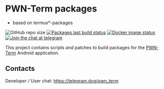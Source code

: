 # PWN-Term packages
* based on termux*-packages

![GitHub repo size](https://img.shields.io/github/repo-size/PWN-Term/pwn-packages)
[![Packages last build status](https://github.com/PWN-Term/pwn-packages/actions/workflows/packages.yml/badge.svg)](https://github.com/PWN-Term/pwn-packages/actions/workflows/packages.yml)
[![Docker image status](https://github.com/PWN-Term/pwn-packages/actions/workflows/docker_image.yml/badge.svg)](https://github.com/PWN-Term/pwn-packages/actions/workflows/docker_image.yml)
[![Join the chat at telegram](https://img.shields.io/endpoint?color=neon&style=flat-square&url=https%3A%2F%2Ftg.sumanjay.workers.dev%2Fpwn_term)](https://telegram.dog/pwn_term)

This project contains scripts and patches to build packages for the [PWN-Term](https://github.com/PWN-Term/PWN-Term)
Android application.

## Contacts

Developer / User chat: https://telegram.dog/pwn_term
